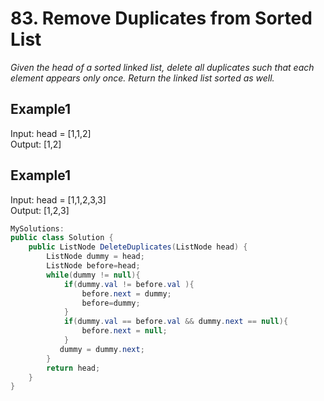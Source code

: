 # 83. Remove Duplicates from Sorted List
*Given the head of a sorted linked list, delete all duplicates such that each element appears only once. Return the linked list sorted as well.*

## Example1
Input: head = [1,1,2]  
Output: [1,2]  

## Example1
Input: head = [1,1,2,3,3]  
Output: [1,2,3]  


```csharp
MySolutions:
public class Solution {
    public ListNode DeleteDuplicates(ListNode head) {
        ListNode dummy = head;
        ListNode before=head;
        while(dummy != null){
            if(dummy.val != before.val ){
                before.next = dummy;
                before=dummy;
            }
            if(dummy.val == before.val && dummy.next == null){
                before.next = null;
            }
           dummy = dummy.next; 
        }
        return head;
    }
}
```
